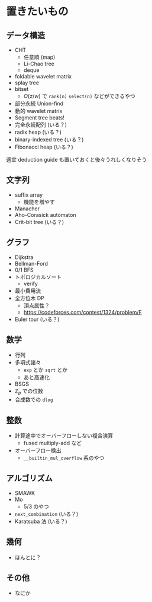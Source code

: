 # 置きたいもの

## データ構造
- CHT
  - 任意順 (map)
  - Li-Chao tree
  - deque
- foldable wavelet matrix
- splay tree
- bitset
  - $O(z/w)$ で `rank(n)` `select(n)` などができるやつ
- 部分永続 Union-find
- 動的 wavelet matrix
- Segment tree beats!
- 完全永続配列 (いる？)
- radix heap (いる？)
- binary-indexed tree (いる？)
- Fibonacci heap (いる？)

適宜 deduction guide も置いておくと後々うれしくなりそう

## 文字列
- suffix array
  - 機能を増やす
- Manacher
- Aho-Corasick automaton
- Crit-bit tree (いる？)

## グラフ
- Dijkstra
- Bellman-Ford
- 0/1 BFS
- トポロジカルソート
  - verify
- 最小費用流
- 全方位木 DP
  - 頂点属性？
  - https://codeforces.com/contest/1324/problem/F
- Euler tour (いる？)

## 数学
- 行列
- 多項式諸々
  - `exp` とか `sqrt` とか
  - あと高速化
- BSGS
- $\mathbb{Z}_p$ での位数
- 合成数での `dlog`

## 整数
- 計算途中でオーバーフローしない複合演算
  - fused multiply-add など
- オーバーフロー検出
  - `__builtin_mul_overflow` 系のやつ

## アルゴリズム
- SMAWK
- Mo
  - 5/3 のやつ
- `next_combination` (いる？)
- Karatsuba 法 (いる？)

## 幾何
- ほんとに？

## その他
- なにか
